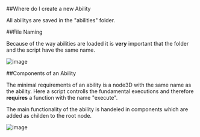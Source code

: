 ##Where do I create a new Ability

All abilitys are saved in the "abilities" folder. 

##File Naming 

Because of the way abilities are loaded it is **very** important that the folder and the script have the same name.

![image](https://github.com/user-attachments/assets/05952247-11c3-4c9a-9b18-e8b0558360d9)


##Components of an Ability

The minimal requirements of an ability is a node3D with the same name as the ability.
Here a script controlls the fundamental executions and therefore **requires** a function with the name "execute".

The main functionality of the ability is handeled in components which are added as childen to the root node. 

![image](https://github.com/user-attachments/assets/2f62d744-efc4-431b-aa45-c572d8fccfd9)

